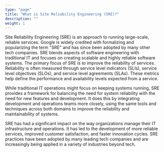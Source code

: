 ```yaml
---
type: "page"
title: "What is Site Reliability Engineering (SRE)?"
description: ""
weight: 1
---
```


Site Reliability Engineering (SRE) is an approach to running large-scale, reliable services. Google is widely credited with formalizing and popularizing the term "SRE" and has since been adopted by many other tech companies. SRE blends aspects of software engineering with traditional IT and focuses on creating scalable and highly reliable software systems. The primary focus of SRE is to improve the reliability of services. Reliability is often measured through service level indicators (SLIs), service level objectives (SLOs), and service level agreements (SLAs). These metrics help define the performance and availability levels expected from a service.

While traditional IT operations might focus on keeping systems running, SRE provides a framework for balancing the need for system reliability with the need for new features and development. It does this by integrating development and operations teams more closely, using the same tools and techniques across both domains to improve the reliability and maintainability of systems.

SRE has had a significant impact on the way organizations manage their IT infrastructure and operations. It has led to the development of more reliable services, improved customer satisfaction, and faster innovation cycles. SRE practices have been adopted by many leading tech companies and are increasingly being applied in a variety of industries beyond tech.